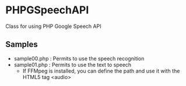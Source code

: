 PHPGSpeechAPI
=============

Class for using PHP Google Speech API

Samples
-------------

* sample00.php : Permits to use the speech recognition 
* sample01.php : Permits to use the text to speech
  * If FFMpeg is installed, you can define the path and use it with the HTML5 tag &lt;audio&gt;
